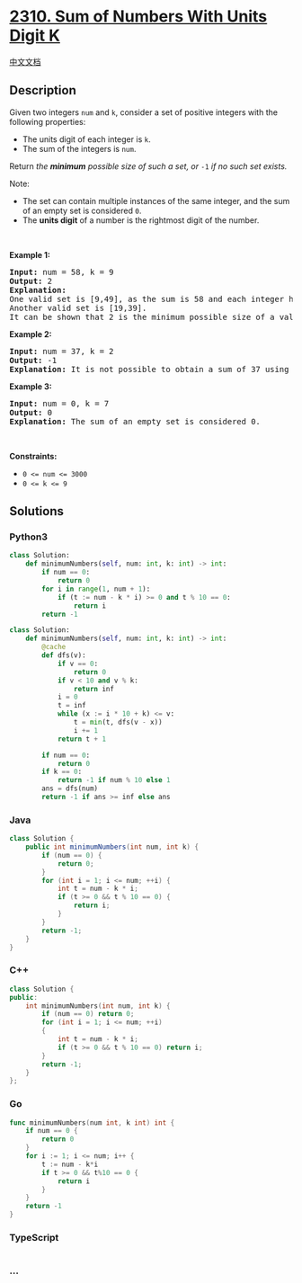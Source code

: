 # [2310. Sum of Numbers With Units Digit K](https://leetcode.com/problems/sum-of-numbers-with-units-digit-k)

[中文文档](/solution/2300-2399/2310.Sum%20of%20Numbers%20With%20Units%20Digit%20K/README.md)

## Description

<p>Given two integers <code>num</code> and <code>k</code>, consider a set of positive integers with the following properties:</p>

<ul>
	<li>The units digit of each integer is <code>k</code>.</li>
	<li>The sum of the integers is <code>num</code>.</li>
</ul>

<p>Return <em>the <strong>minimum</strong> possible size of such a set, or </em><code>-1</code><em> if no such set exists.</em></p>

<p>Note:</p>

<ul>
	<li>The set can contain multiple instances of the same integer, and the sum of an empty set is considered <code>0</code>.</li>
	<li>The <strong>units digit</strong> of a number is the rightmost digit of the number.</li>
</ul>

<p>&nbsp;</p>
<p><strong>Example 1:</strong></p>

<pre>
<strong>Input:</strong> num = 58, k = 9
<strong>Output:</strong> 2
<strong>Explanation:</strong>
One valid set is [9,49], as the sum is 58 and each integer has a units digit of 9.
Another valid set is [19,39].
It can be shown that 2 is the minimum possible size of a valid set.
</pre>

<p><strong>Example 2:</strong></p>

<pre>
<strong>Input:</strong> num = 37, k = 2
<strong>Output:</strong> -1
<strong>Explanation:</strong> It is not possible to obtain a sum of 37 using only integers that have a units digit of 2.
</pre>

<p><strong>Example 3:</strong></p>

<pre>
<strong>Input:</strong> num = 0, k = 7
<strong>Output:</strong> 0
<strong>Explanation:</strong> The sum of an empty set is considered 0.
</pre>

<p>&nbsp;</p>
<p><strong>Constraints:</strong></p>

<ul>
	<li><code>0 &lt;= num &lt;= 3000</code></li>
	<li><code>0 &lt;= k &lt;= 9</code></li>
</ul>


## Solutions

<!-- tabs:start -->

### **Python3**

```python
class Solution:
    def minimumNumbers(self, num: int, k: int) -> int:
        if num == 0:
            return 0
        for i in range(1, num + 1):
            if (t := num - k * i) >= 0 and t % 10 == 0:
                return i
        return -1
```

```python
class Solution:
    def minimumNumbers(self, num: int, k: int) -> int:
        @cache
        def dfs(v):
            if v == 0:
                return 0
            if v < 10 and v % k:
                return inf
            i = 0
            t = inf
            while (x := i * 10 + k) <= v:
                t = min(t, dfs(v - x))
                i += 1
            return t + 1

        if num == 0:
            return 0
        if k == 0:
            return -1 if num % 10 else 1
        ans = dfs(num)
        return -1 if ans >= inf else ans
```

### **Java**

```java
class Solution {
    public int minimumNumbers(int num, int k) {
        if (num == 0) {
            return 0;
        }
        for (int i = 1; i <= num; ++i) {
            int t = num - k * i;
            if (t >= 0 && t % 10 == 0) {
                return i;
            }
        }
        return -1;
    }
}
```

### **C++**

```cpp
class Solution {
public:
    int minimumNumbers(int num, int k) {
        if (num == 0) return 0;
        for (int i = 1; i <= num; ++i)
        {
            int t = num - k * i;
            if (t >= 0 && t % 10 == 0) return i;
        }
        return -1;
    }
};
```

### **Go**

```go
func minimumNumbers(num int, k int) int {
	if num == 0 {
		return 0
	}
	for i := 1; i <= num; i++ {
		t := num - k*i
		if t >= 0 && t%10 == 0 {
			return i
		}
	}
	return -1
}
```

### **TypeScript**

```ts

```

### **...**

```

```

<!-- tabs:end -->
